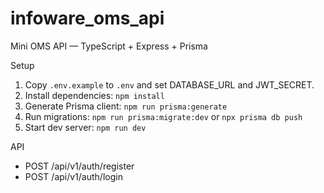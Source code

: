 # infoware_oms_api

Mini OMS API — TypeScript + Express + Prisma

Setup

1. Copy `.env.example` to `.env` and set DATABASE_URL and JWT_SECRET.
2. Install dependencies: `npm install`
3. Generate Prisma client: `npm run prisma:generate`
4. Run migrations: `npm run prisma:migrate:dev` or `npx prisma db push`
5. Start dev server: `npm run dev`

API

- POST /api/v1/auth/register
- POST /api/v1/auth/login

